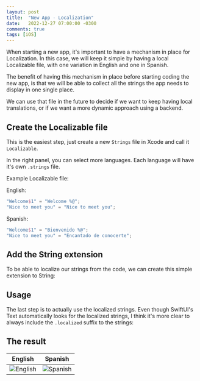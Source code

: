 ```yaml
---
layout: post
title:  "New App - Localization"
date:   2022-12-27 07:00:00 -0300
comments: true
tags: [iOS]
---
```


When starting a new app, it's important to have a mechanism in place for Localization.
In this case, we will keep it simple by having a local Localizable file, with one variation in English and one in Spanish.

The benefit of having this mechanism in place before starting coding the new app, is that we will be able to collect all the strings the app needs to display in one single place.

We can use that file in the future to decide if we want to keep having local translations, or if we want a more dynamic approach using a backend.

## Create the Localizable file

This is the easiest step, just create a new `Strings` file in Xcode and call it `Localizable`.

In the right panel, you can select more languages. Each language will have it's own `.strings` file.

Example Localizable file:

English:
```swift
"Welcome$1" = "Welcome %@";
"Nice to meet you" = "Nice to meet you";
```

Spanish:
```swift
"Welcome$1" = "Bienvenido %@";
"Nice to meet you" = "Encantado de conocerte";
```

## Add the String extension

To be able to localize our strings from the code, we can create this simple extension to String:

<script src="https://gist.github.com/mdb1/5aba7dd6fb5861717e610ee3b71a1606.js"></script>

## Usage

The last step is to actually use the localized strings.
Even though SwiftUI's Text automatically looks for the localized strings, I think it's more clear to always include the `.localized` suffix to the strings:

<script src="https://gist.github.com/mdb1/316701b0f20383de33cb27e948d54b12.js"></script>

## The result

| English | Spanish |
| - | - |
| ![English]({{static.static_files}}/resources/new-app-localization/english.png) | ![Spanish]({{static.static_files}}/resources/new-app-localization/spanish.png)  | 

